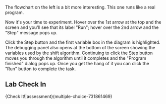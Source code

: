 
The flowchart on the left is a bit more interesting. This one runs like a real program. 

Now it's your time to experiment. Hover over the 1st arrow at the top and the screen and you'll see that its label "Run"; hover over the 2nd arrow and the "Step" message pops up.

Click the Step button and the first variable box in the diagram is highlighted. The debugging panel also opens at the bottom of the screen showing the variables used by the shift algorithm. Continuing to click the Step button moves you through the algorithm until it completes and the "Program finished" dialog pops up. Once you get the hang of it you can click the "Run" button to complete the task.

## Lab Check In

{Check It!|assessment}(multiple-choice-731861469)



